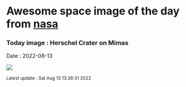 
# Awesome space image of the day from [nasa](https://api.nasa.gov/)

### Today image : Herschel Crater on Mimas

Date : 2022-08-13


![](https://apod.nasa.gov/apod/image/2208/PIA12572_1200.jpg)

<small>Latest update : Sat Aug 13 13:26:31 2022</small>


